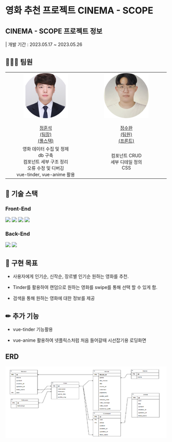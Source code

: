 # 영화 추천 프로젝트 CINEMA - SCOPE

## CINEMA - SCOPE 프로젝트 정보

| 개발 기간 : 2023.05.17 ~ 2023.05.26

## 👩🏻‍💻 팀원
<table align="center">
  <tr width="300px">
    <td height="140px" align="center"> <a href="https://github.com/AndreaStudy">
      <img src="/image/hs.png" width="140px" /> <br><br> 정훈석 <br>(팀장) <br>(풀스택)</a> <br></td>
      <td height="140px" align="center"> <a href="https://github.com/SWan9710">
      <img src="image/sw.png" width="140px" /> <br><br> 정수완 <br>(팀원) <br>(프론트)</a> <br></td>
  </tr>
  <tr width="300px">
    <td align="center" width="250px">
      영화 데이터 수집 및 정제<br>
      db 구축<br>
      컴포넌트 세부 구조 정리<br>
      오류 수정 및 디버깅<br>
      vue-tinder, vue-anime 활용<br>
    </td>
    <td align="center" width="250px">
      컴포넌트 CRUD<br>
      세부 디테일 정의 <br>
      CSS <br>
    </td>
  </tr>
</table>

## 🔧 기술 스택

### Front-End
<div>
  <img src="https://img.shields.io/badge/vue.js-4FC08D?style=for-the-badge&logo=vue.js&logoColor=white">
  <img src="https://img.shields.io/badge/html5-E34F26?style=for-the-badge&logo=html5&logoColor=white"> 
  <img src="https://img.shields.io/badge/javascript-F7DF1E?style=for-the-badge&logo=javascript&logoColor=black">
  <img src="https://img.shields.io/badge/css-1572B6?style=for-the-badge&logo=css3&logoColor=white"> 
</div>

### Back-End
<div>
  <img src="https://img.shields.io/badge/python-3776AB?style=for-the-badge&logo=python&logoColor=white">
  <img src="https://img.shields.io/badge/django-092E20?style=for-the-badge&logo=django&logoColor=white"> 
</div>

## 🎯 구현 목표

- 사용자에게  인기순, 신작순, 장르별 인기순 원하는 영화를 추천.

- Tinder를 활용하여 랜덤으로 원하는 영화를 swipe를 통해 선택 할 수 있게 함.

- 검색을 통해 원하는 영화에 대한 정보를 제공

## ✏ 추가 기능

- vue-tinder 기능활용

- vue-anime 활용하여 넷플릭스처럼 처음 들어갈때 시선잡기용 로딩화면

## ERD

![system](/image/erd.png)
  
